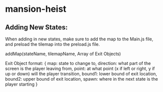 # mansion-heist

## Adding New States:
When adding in new states, make sure to add the map to the Main.js file, and preload the tilemap into the preload.js file.

addMap(stateName, tilemapName, Array of Exit Objects)

Exit Object format:
{
  map: state to change to,
  direction: what part of the screen is the player leaving from,
  point: at what point (x if left or right, y if up or down) will the player transition,
  bound1: lower bound of exit location,
  bound2: upper bound of exit location,
  spawn: where in the next state is the player starting
}

